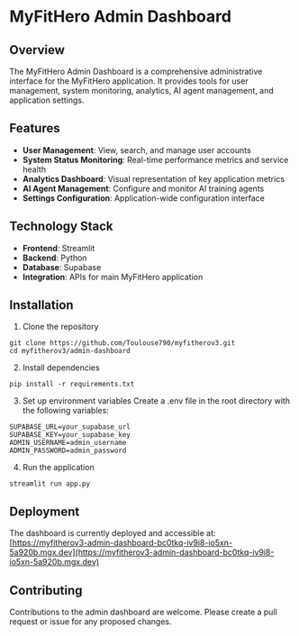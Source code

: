 # MyFitHero Admin Dashboard

## Overview
The MyFitHero Admin Dashboard is a comprehensive administrative interface for the MyFitHero application. It provides tools for user management, system monitoring, analytics, AI agent management, and application settings.

## Features
- **User Management**: View, search, and manage user accounts
- **System Status Monitoring**: Real-time performance metrics and service health
- **Analytics Dashboard**: Visual representation of key application metrics
- **AI Agent Management**: Configure and monitor AI training agents
- **Settings Configuration**: Application-wide configuration interface

## Technology Stack
- **Frontend**: Streamlit
- **Backend**: Python
- **Database**: Supabase
- **Integration**: APIs for main MyFitHero application

## Installation

1. Clone the repository
```
git clone https://github.com/Toulouse790/myfitherov3.git
cd myfitherov3/admin-dashboard
```

2. Install dependencies
```
pip install -r requirements.txt
```

3. Set up environment variables
Create a .env file in the root directory with the following variables:
```
SUPABASE_URL=your_supabase_url
SUPABASE_KEY=your_supabase_key
ADMIN_USERNAME=admin_username
ADMIN_PASSWORD=admin_password
```

4. Run the application
```
streamlit run app.py
```

## Deployment
The dashboard is currently deployed and accessible at:
[https://myfitherov3-admin-dashboard-bc0tkq-iv9i8-io5xn-5a920b.mgx.dev](https://myfitherov3-admin-dashboard-bc0tkq-iv9i8-io5xn-5a920b.mgx.dev)

## Contributing
Contributions to the admin dashboard are welcome. Please create a pull request or issue for any proposed changes.
